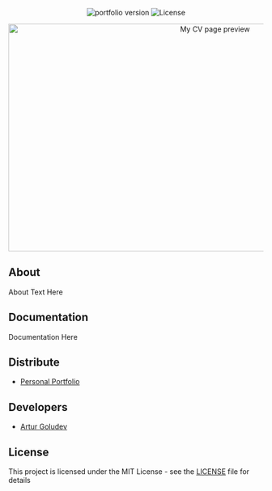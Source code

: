 <p align="center">
   <img src="https://img.shields.io/badge/Version-v1.0(Alpha)-brightgreen" alt="portfolio version">
   <img src="https://img.shields.io/badge/License-MIT-informational" alt="License">
</p>

<p align="center">
      <img src="https://github.com/PrisonBreak8/artur-front-end/blob/main/hero-prev.png" alt="My CV page preview" width="800" height="450">
</p>


## About

About Text Here

## Documentation

Documentation Here

## Distribute

- [Personal Portfolio](https://prisonbreak8.github.io/artur-front-end/artur-front-end/home.html)


## Developers

- [Artur Goludev](https://github.com/PrisonBreak8)

## License
This project is licensed under the MIT License - see the [LICENSE](LICENSE) file for details
